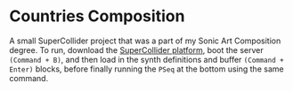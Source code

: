 # Countries Composition

A small SuperCollider project that was a part of my Sonic Art Composition degree. To run, download the [SuperCollider platform](https://supercollider.github.io/), boot the server `(Command + B)`, and then load in the synth definitions and buffer `(Command + Enter)` blocks, before finally running the `PSeq` at the bottom using the same command.